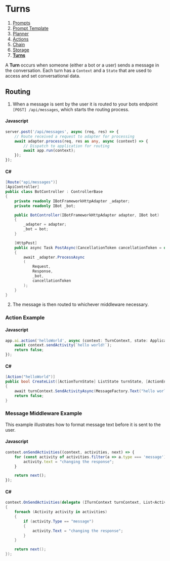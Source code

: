 # Turns

1. [Prompts](./00.PROMPTS.md)
2. [Prompt Template](./01.TEMPLATES.md)
3. [Planner](./02.PLANNER.md)
4. [Actions](./03.ACTIONS.md)
5. [Chain](./04.CHAIN.md)
6. [Storage](./05.STORAGE.md)
7. [**Turns**](./06.TURNS.md)

A **Turn** occurs when someone (either a bot or a user) sends a message in the conversation. Each turn 
has a `Context` and a `State` that are used to access and set conversational data.

## Routing

1. When a message is sent by the user it is routed to your bots endpoint `[POST] /api/messages`, which 
starts the routing process.

#### Javascript

```typescript
server.post('/api/messages', async (req, res) => {
    // Route received a request to adapter for processing
    await adapter.process(req, res as any, async (context) => {
        // Dispatch to application for routing
        await app.run(context);
    });
});
```

#### C#

```C#
[Route("api/messages")]
[ApiController]
public class BotController : ControllerBase
{
    private readonly IBotFrameworkHttpAdapter _adapter;
    private readonly IBot _bot;

    public BotController(IBotFrameworkHttpAdapter adapter, IBot bot)
    {
        _adapter = adapter;
        _bot = bot;
    }

    [HttpPost]
    public async Task PostAsync(CancellationToken cancellationToken = default)
    {
        await _adapter.ProcessAsync
        (
            Request,
            Response,
            _bot,
            cancellationToken
        );
    }
}
```

2. The message is then routed to whichever middleware necessary.

### Action Example

#### Javascript

```typescript
app.ai.action('helloWorld', async (context: TurnContext, state: ApplicationTurnState, data: EntityData) => {
    await context.sendActivity(`hello world!`);
    return false;
});
```

#### C#

```C#
[Action("helloWorld")]
public bool CreateList([ActionTurnState] ListState turnState, [ActionEntities] Dictionary<string, object> entities)
{
    await turnContext.SendActivityAsync(MessageFactory.Text("hello world!"));
    return false;
}
```

### Message Middleware Example

This example illustrates how to format message text before it is sent to the user.

#### Javascript

```typescript
context.onSendActivities((context, activities, next) => {
    for (const activity of activities.filter(a => a.type === 'message')) {
        activity.text = "changing the response";
    }

    return next();
});
```

#### C#

```C#
context.OnSendActivities(delegate (ITurnContext turnContext, List<Activity> activities, Func<Task<ResourceResponse[]>> next)
{
    foreach (Activity activity in activities)
    {
        if (activity.Type == "message")
        {
            activity.Text = "changing the response";
        }
    }

    return next();
});
```
